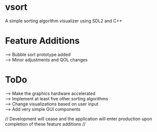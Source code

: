 # vsort
A simple sorting algorithm visualizer using SDL2 and C++


# Feature Additions
--> Bubble sort prototype added <br>
--> Minor adjustments and QOL changes

# ToDo
--> Make the graphics hardware accelerated <br>
--> Implement at least five other sorting algorithms <br>
--> Change visualizations based on user input <br>
--> Add very simple GUI components <br>

// Development will cease and the application will enter production upon completion of these feature additions //


